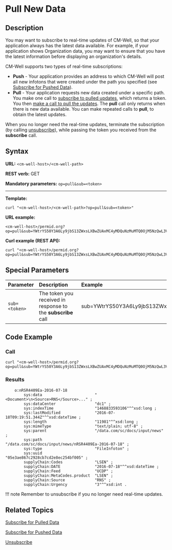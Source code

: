 # Pull New Data

## Description
You may want to subscribe to real-time updates of CM-Well, so that your application always has the latest data available. For example, if your application shows Organization data, you may want to ensure that you have the latest information before displaying an organization's details.

CM-Well supports two types of real-time subscriptions:

* **Push** - Your application provides an address to which CM-Well will post all new infotons that were created under the path you specified (see [Subscribe for Pushed Data](API.Subscribe.SubscribeForPushedData.md)).
* **Pull** - Your application requests new data created under a specific path. You make one call to [subscribe to pulled updates](API.Subscribe.SubscribeForPulledData.md), which returns a token. You then [make a call to pull the updates](API.Subscribe.PullNewData.md). The **pull** call only returns when there is new data available. You can make repeated calls to **pull**, to obtain the latest updates.

When you no longer need the real-time updates, terminate the subscription (by calling [unsubscribe](API.Subscribe.Unsubscribe.md)), while passing the token you received from the **subscribe** call.

## Syntax

**URL:** ```<cm-well-host>/<cm-well-path>```

**REST verb:** GET

**Mandatory parameters:** ```op=pull&sub=<token>```

----------

**Template:**

```
curl "<cm-well-host>/<cm-well-path>?op=pull&sub=<token>"
```

**URL example:** 

```
<cm-well-host>/permid.org?op=pull&sub=YWtrYS50Y3A6Ly9jbS13ZWxsLXBwZUAxMC4yMDQuNzMuMTQ0OjM5NzQwL3VzZXIvYzU3MTY1MTE
```

**Curl example (REST API):**

```
curl "<cm-well-host>/permid.org?op=pull&sub=YWtrYS50Y3A6Ly9jbS13ZWxsLXBwZUAxMC4yMDQuNzMuMTQ0OjM5NzQwL3VzZXIvYzU3MTY1MTE"
```

## Special Parameters

Parameter | Description&nbsp;&nbsp;&nbsp;&nbsp;&nbsp;&nbsp; | Example 
:----------|:-------------|:--------
```sub=<token>``` | The token you received in response to the **subscribe** call | sub=YWtrYS50Y3A6Ly9jbS13ZWxsLXBwZUAxMC4yMDQuNzMuMTQ0OjM5NzQwL3VzZXIvYzU3MTY1MTE

## Code Example

### Call

```
curl "<cm-well-host>/permid.org?op=pull&sub=YWtrYS50Y3A6Ly9jbS13ZWxsLXBwZUAxMC4yMDQuNzMuMTQ0OjM5NzQwL3VzZXIvYzU3MTY1MTE&format=text"
```

### Results

```
    o:nRSR4409Ea-2016-07-18
        sys:data                       "<Document>\n<Source>RNS</Source>..." ;
        sys:dataCenter                 "dc1" ;
        sys:indexTime                  "1468833593106"^^xsd:long ;
        sys:lastModified               "2016-07-18T09:19:51.344Z"^^xsd:dateTime ;
        sys:length                     "11981"^^xsd:long ;
        sys:mimeType                   "text/plain; utf-8" ;
        sys:parent                     "/data.com/sc/docs/input/news" ;
        sys:path                       "/data.com/sc/docs/input/news/nRSR4409Ea-2016-07-18" ;
        sys:type                       "FileInfoton" ;
        sys:uuid                       "05e3ae867c2928cb7cd2e8ec254bf005" ;
        supplyChain:Codes              "LSEN" ;
        supplyChain:DATE               "2016-07-18"^^xsd:dateTime ;
        supplyChain:Feed               "UCDP" ;
        supplyChain:MetaCodes.product  "LSEN" ;
        supplyChain:Source             "RNS" ;
        supplyChain:Urgency            "3"^^xsd:int .
```

!!! note
	Remember to unsubscribe if you no longer need real-time updates.

## Related Topics

[Subscribe for Pulled Data](API.Subscribe.SubscribeForPulledData.md)

[Subscribe for Pushed Data](API.Subscribe.SubscribeForPushedData.md)

[Unsubscribe](API.Subscribe.Unsubscribe.md)


